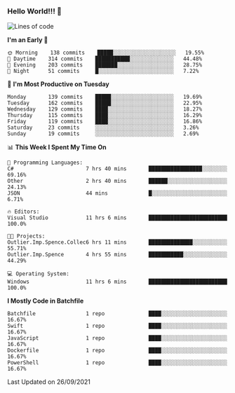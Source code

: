 ### Hello World!!! 👋

<!--
**kekotek/kekotek** is a ✨ _special_ ✨ repository because its `README.md` (this file) appears on your GitHub profile.

Here are some ideas to get you started:

- 🔭 I’m currently working on ...
- 🌱 I’m currently learning ...
- 👯 I’m looking to collaborate on ...
- 🤔 I’m looking for help with ...
- 💬 Ask me about ...
- 📫 How to reach me: ...
- 😄 Pronouns: ...
- ⚡ Fun fact: ...
-->

<!--START_SECTION:waka-->
![Lines of code](https://img.shields.io/badge/From%20Hello%20World%20I%27ve%20Written-18753%20lines%20of%20code-blue)

**I'm an Early 🐤** 

```text
🌞 Morning    138 commits    █████░░░░░░░░░░░░░░░░░░░░   19.55% 
🌆 Daytime    314 commits    ███████████░░░░░░░░░░░░░░   44.48% 
🌃 Evening    203 commits    ███████░░░░░░░░░░░░░░░░░░   28.75% 
🌙 Night      51 commits     █░░░░░░░░░░░░░░░░░░░░░░░░   7.22%

```
📅 **I'm Most Productive on Tuesday** 

```text
Monday       139 commits    █████░░░░░░░░░░░░░░░░░░░░   19.69% 
Tuesday      162 commits    █████░░░░░░░░░░░░░░░░░░░░   22.95% 
Wednesday    129 commits    ████░░░░░░░░░░░░░░░░░░░░░   18.27% 
Thursday     115 commits    ████░░░░░░░░░░░░░░░░░░░░░   16.29% 
Friday       119 commits    ████░░░░░░░░░░░░░░░░░░░░░   16.86% 
Saturday     23 commits     ░░░░░░░░░░░░░░░░░░░░░░░░░   3.26% 
Sunday       19 commits     ░░░░░░░░░░░░░░░░░░░░░░░░░   2.69%

```


📊 **This Week I Spent My Time On** 

```text
💬 Programming Languages: 
C#                       7 hrs 40 mins       █████████████████░░░░░░░░   69.16% 
Other                    2 hrs 40 mins       ██████░░░░░░░░░░░░░░░░░░░   24.13% 
JSON                     44 mins             █░░░░░░░░░░░░░░░░░░░░░░░░   6.71%

🔥 Editors: 
Visual Studio            11 hrs 6 mins       █████████████████████████   100.0%

🐱‍💻 Projects: 
Outlier.Imp.Spence.Collec6 hrs 11 mins       ██████████████░░░░░░░░░░░   55.71% 
Outlier.Imp.Spence       4 hrs 55 mins       ███████████░░░░░░░░░░░░░░   44.29%

💻 Operating System: 
Windows                  11 hrs 6 mins       █████████████████████████   100.0%

```

**I Mostly Code in Batchfile** 

```text
Batchfile                1 repo              ████░░░░░░░░░░░░░░░░░░░░░   16.67% 
Swift                    1 repo              ████░░░░░░░░░░░░░░░░░░░░░   16.67% 
JavaScript               1 repo              ████░░░░░░░░░░░░░░░░░░░░░   16.67% 
Dockerfile               1 repo              ████░░░░░░░░░░░░░░░░░░░░░   16.67% 
PowerShell               1 repo              ████░░░░░░░░░░░░░░░░░░░░░   16.67%

```



 Last Updated on 26/09/2021
<!--END_SECTION:waka-->
